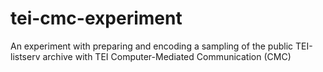 # tei-cmc-experiment
An experiment with preparing and encoding a sampling of the public TEI-listserv archive with TEI Computer-Mediated Communication (CMC) 
